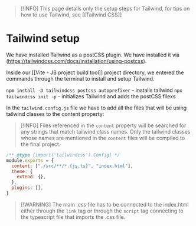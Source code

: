 >[!INFO] This page details only the setup steps for Tailwind, for tips on how to use Tailwind, see [[Tailwind CSS]]

# Tailwind setup

We have installed Tailwind as a postCSS plugin. We have installed it via (https://tailwindcss.com/docs/installation/using-postcss).

Inside our [[Vite - JS project build tool]] project directory, we entered the commands through the terminal to install and setup Tailwind.

`npm install -D tailwindcss postcss autoprefixer` - installs tailwind
`npx tailwindcss init -p` - initializes Tailwind and adds the postCSS filexs

In the `tailwind.config.js` file we have to add all the files that will be using tailwind classes to the content property:

>[!INFO] Files referenced in the `content` property will be searched for any strings that match tailwind class names. Only the tailwind classes whose names are mentioned in the `content` files will be compiled to the final project.

```js
/** @type {import('tailwindcss').Config} */
module.exports = {
  content: ["./src/**/*.{js,ts}", "index.html"],
  theme: {
    extend: {},
  },
  plugins: [],
}
```

>[!WARNING] The main .css file has to be connected to the index.html either through the `link` tag or through the `script` tag connecting to the typescript file that imports the .css file.